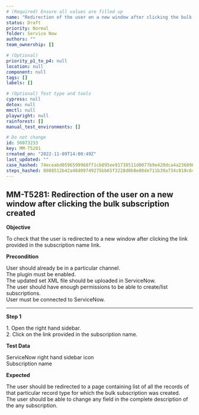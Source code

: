 ```yaml
---
# (Required) Ensure all values are filled up
name: "Redirection of the user on a new window after clicking the bulk subscription created"
status: Draft
priority: Normal
folder: Service Now
authors: ""
team_ownership: []

# (Optional)
priority_p1_to_p4: null
location: null
component: null
tags: []
labels: []

# (Optional) Test type and tools
cypress: null
detox: null
mmctl: null
playwright: null
rainforest: []
manual_test_environments: []

# Do not change
id: 56073233
key: MM-T5281
created_on: "2022-11-09T14:00:49Z"
last_updated: ""
case_hashed: 74eceabd0596599968ff1cb895ee91738511d0077b9e420dca4a236896863aac40d8fee1d06813d705f6e52ac92f7cdb
steps_hashed: 0888512b42a46d09749275bb65f3228d0b8e80de711b39a734c810c64bd65e8f63821ca3abe185d1bfb0b605508147a8
---
```


<!-- (Auto-generated) Based on frontmatter's "key" and "name" -->

## MM-T5281: Redirection of the user on a new window after clicking the bulk subscription created

**Objective**

To check that the user is redirected to a new window after clicking the link provided in the subscription name link.

**Precondition**

User should already be in a particular channel.\
The plugin must be enabled.\
The updated set XML file should be uploaded in ServiceNow.\
The user should have enough permissions to be able to create/list subscriptions.\
User must be connected to ServiceNow.

---

**Step 1**

1\. Open the right hand sidebar.\
2\. Click on the link provided in the subscription name.

**Test Data**

ServiceNow right hand sidebar icon\
Subscription name

**Expected**

The user should be redirected to a page containing list of all the records of that particular record type for which the bulk subscription was created.\
The user should be able to change any field in the complete description of the any subscription.

